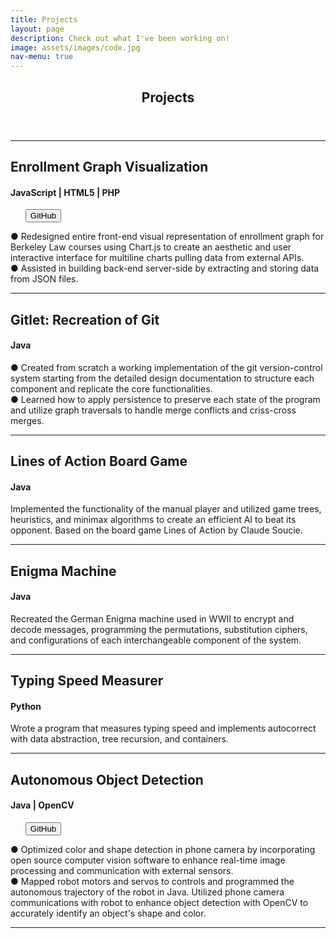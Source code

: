 ```yaml
---
title: Projects
layout: page
description: Check out what I've been working on!
image: assets/images/code.jpg
nav-menu: true
---
```

<!-- Main -->
<div id="main" class="alt">

<!-- One -->
<section id="one">
	<div class="inner">
		<header class="major">
			<h1>Projects</h1>
		</header>

<!-- Content -->
<!-- Break -->
<hr class="major" />
<h2>Enrollment Graph Visualization</h2>
<h4>JavaScript | HTML5 | PHP </h4>
<ul class="actions"> 
	<button onclick="window.location.href = 'https://enrollment-graph.herokuapp.com/';">GitHub</button>
</ul>
<div class="row"> 
	<p> ● Redesigned entire front-end visual representation of enrollment graph for Berkeley Law courses using Chart.js to create an aesthetic and user interactive interface for multiline charts pulling data from external APIs. <br>
	● Assisted in building back-end server-side by extracting and storing data from JSON files.
	</p>
</div>
<hr class="major" />
<h2>Gitlet: Recreation of Git</h2>
<h4>Java </h4>
<div class="row"> 
	<p> ● Created from scratch a working implementation of the git version-control system starting from the detailed design documentation to structure each component and replicate the core functionalities. <br>
	● Learned how to apply persistence to preserve each state of the program and utilize graph traversals to handle merge conflicts and criss-cross merges.
  </p>
</div>
<hr class="major" />
<h2>Lines of Action Board Game</h2>
<h4>Java </h4>
<div class="row"> 
	<p> Implemented the functionality of the manual player and 
	utilized game trees, heuristics, and minimax algorithms to create an efficient AI to beat its opponent.
	 Based on the board game Lines of Action by Claude Soucie.</p>
</div>
<!-- Break -->
<hr class="major" />
<h2>Enigma Machine</h2>
<h4>Java </h4>
<div class="row"> 
	<p> Recreated the German Enigma machine used in WWII to encrypt and decode messages, 
	programming the permutations, substitution ciphers, and configurations of each interchangeable component of the system.  </p>
</div>
<!-- Break -->
<hr class="major" />
<h2 id="content">Typing Speed Measurer</h2>
<h4>Python </h4>
<div class="row"> 
	<p> Wrote a program that measures typing speed and implements autocorrect with data abstraction, tree recursion, and containers. </p>
</div>
<!-- Break -->
<hr class="major" />
<h2 id="content">Autonomous Object Detection</h2>
<h4>Java | OpenCV</h4>
<ul class="actions"> 
	<button onclick="window.location.href = 'https://github.com/leerach/team3470/tree/master/teamcode';">GitHub</button>
</ul>
<div class="row"> 
	<p>● Optimized color and shape detection in phone camera by incorporating open source computer vision software to enhance real-time image processing and communication with external sensors. <br>
	● Mapped robot motors and servos to controls and programmed the autonomous trajectory of the robot in Java. Utilized phone camera communications with robot to enhance object detection with OpenCV to accurately identify an object's shape and color. </p>
</div>
<hr />
